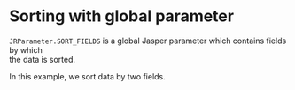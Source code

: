 # Sorting with global parameter


`JRParameter.SORT_FIELDS` is a global Jasper parameter which contains fields by which  
the data is sorted.  

In this example, we sort data by two fields.  
